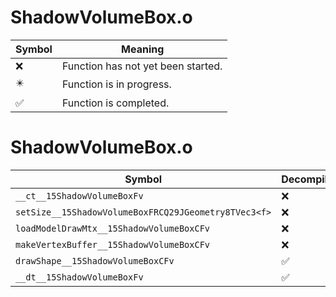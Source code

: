 # ShadowVolumeBox.o
| Symbol | Meaning 
| ------------- | ------------- 
| :x: | Function has not yet been started. 
| :eight_pointed_black_star: | Function is in progress. 
| :white_check_mark: | Function is completed. 


# ShadowVolumeBox.o
| Symbol | Decompiled? |
| ------------- | ------------- |
| `__ct__15ShadowVolumeBoxFv` | :x: |
| `setSize__15ShadowVolumeBoxFRCQ29JGeometry8TVec3<f>` | :x: |
| `loadModelDrawMtx__15ShadowVolumeBoxCFv` | :x: |
| `makeVertexBuffer__15ShadowVolumeBoxCFv` | :x: |
| `drawShape__15ShadowVolumeBoxCFv` | :white_check_mark: |
| `__dt__15ShadowVolumeBoxFv` | :white_check_mark: |
